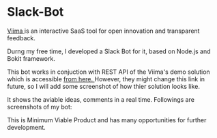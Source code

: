 # Slack-Bot

<a href="http://www.viima.com">Viima </a> is an interactive SaaS tool for open innovation and transparent feedback.

Durng my free time, I developed a Slack Bot for it, based on Node.js and Bokit framework.

This bot works in conjuction with REST API of the Viima's demo solution which is accessible <a href="https://demo.viima.com/test-company/tutorial-board/"> from here. </a> However, they might change this link in future, so I will add some screenshot of how thier solution looks like. 

It shows the aviable ideas, comments in a real time. Followings are screenshots of my bot:



This is Minimum Viable Product and has many opportunities for further development.








